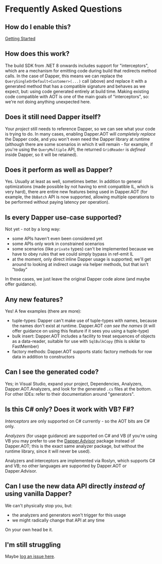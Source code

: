 # Frequently Asked Questions

## How do I enable this?

[Getting Started](/gettingstarted)

## How does this work?

The build SDK from .NET 8 onwards includes support for "interceptors", which are a mechanism for emitting code during build that redirects method calls. In
the case of Dapper, this means we can replace the `QuerySingleOrDefault<Customer>(...)` call (above) and replace it with a generated method that
has a compatible signature and behaves as we expect, but: using code generated entirely at build time. Making existing code compatible with AOT is
one of the main goals of "interceptors", so: we're not doing anything unexpected here.

## Does it still need Dapper itself?

Your *project* still needs to reference Dapper, so we can see what your code is trying to do. In many cases, enabling Dapper.AOT will *completely replace* the Dapper
code, and you won't even need the Dapper library at runtime (although there are some scenarios in which it will remain - for example, if you're using the `QueryMultiple`
API, the returned `GridReader` is *defined* inside Dapper, so it will be retained).

## Does it perform as well as Dapper?

Yes. Usually at least as well, sometimes better. In addition to general optimizations (made possible by not having to emit compatible IL, which is very hard), there are entire
new features being used in Dapper.AOT (for example, the `DbBatch` API is now supported, allowing multiple operations to be performed without paying latency per operation).

## Is every Dapper use-case supported?

Not yet - not by a long way:

- some APIs haven't even been considered yet
- some APIs only work in constrained scenarios
- some scenarios (like `private` types) can't be implemented because we have to obey rules that we could simply bypass in ref-emit IL
- at the moment, only direct inline Dapper usage is supported; we'll get around to looking at indirect usage via helper methods, but that isn't "today"

In these cases, we just leave the original Dapper code alone (and maybe offer guidance).

## Any new features?

Yes! A few examples (there are more):

- tuple-types: Dapper can't make use of tuple-types with names, because the names don't exist at runtime. Dapper.AOT *can see the names* (it will offer guidance on
using this feature if it sees you using a tuple-type)
- bulk insert: Dapper.AOT includes a facility to treat sequences of objects as a data-reader, suitable for use with `SqlBulkCopy` (this is sikilar to FastMember)
- factory methods: Dapper.AOT supports static factory methods for row data in addition to constructors

## Can I see the generated code?

Yes; in Visual Studio, expand your project, Dependencies, Analyzers, Dapper.AOT.Analyzers, and look for the generated `.cs` files at the bottom. For other IDEs: refer
to their documentation around "generators".

## Is this C# only? Does it work with VB? F#?

*Interceptors* are only supported on C# currently - so the AOT bits are C# only.

*Analyzers* (for usage guidance) are supported on C# and VB (if you're using VB you may prefer to use the [Dapper.Advisor](https://www.nuget.org/packages/Dapper.Advisor) package
instead of Dapper.AOT; this is the exact same analyzer package, but without the runtime library, since it will never be used).

Analyzers and interceptors are implemented via Roslyn, which supports C# and VB; no other languages are supported by Dapper.AOT or Dapper.Advisor.

## Can I use the new data API directly *instead of* using vanilla Dapper?

We can't physically stop you, but:

- the analyzers and generators won't trigger for this usage
- we might radically change that API at any time

On your own head be it.

## I'm still struggling

Maybe [log an issue here](https://github.com/DapperLib/DapperAOT/issues).
